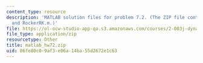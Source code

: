 ```yaml
---
content_type: resource
description: 'MATLAB solution files for problem 7.2. (The ZIP file contains: RockerAN.m
  and RockerRK.m.)'
file: https://ol-ocw-studio-app-qa.s3.amazonaws.com/courses/2-003j-dynamics-and-control-i-fall-2007/06fe80c09af3e06a14ba55d2672e1c63_matlab_hw72.zip
file_type: application/zip
resourcetype: Other
title: matlab_hw72.zip
uid: 06fe80c0-9af3-e06a-14ba-55d2672e1c63
---
```

